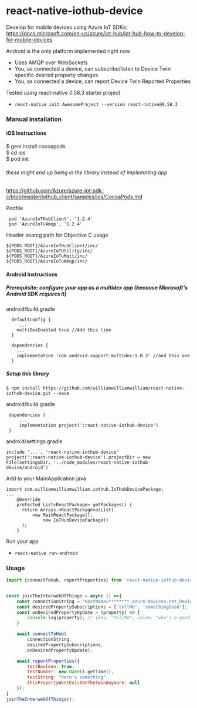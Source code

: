 
# react-native-iothub-device

Develop for mobile devices using Azure IoT SDKs:
https://docs.microsoft.com/en-us/azure/iot-hub/iot-hub-how-to-develop-for-mobile-devices

Android is the only platform implemented right now
 - Uses AMQP over WebSockets
 - You, as connected a device, can subscribe/listen to Device Twin specific desired property changes
 - You, as connected a device, can report Device Twin Reported Properties
 
 Tested using react-native 0.58.3 starter project
 - `react-native init AwesomeProject --version react-native@0.58.3`

### Manual installation

#### iOS Instructions
$ gem install cocoapods  
$ cd ios  
$ pod init

###### these might end up being in the library instead of implemnting app

https://github.com/Azure/azure-iot-sdk-c/blob/master/iothub_client/samples/ios/CocoaPods.md  

Podfile
```
 pod 'AzureIoTHubClient', '1.2.4'  
 pod 'AzureIoTuAmqp', '1.2.4'
```

Header searcg path for Objective C usage  
```
${PODS_ROOT}/AzureIoTHubClient/inc/
${PODS_ROOT}/AzureIoTUtility/inc/
${PODS_ROOT}/AzureIoTuMqtt/inc/
${PODS_ROOT}/AzureIoTuAmqp/inc/
```
 

#### Android Instructions

##### Prerequisite: configure your app as a multidex app (because Microsoft's Android SDK requires it)
android/build.gradle  
```
  defaultConfig {
     ...
    multiDexEnabled true //Add this line
  }
  
  dependencies {
    ...
    implementation 'com.android.support:multidex:1.0.3' //and this one
  }
```   


##### Setup this library

`$ npm install https://github.com/williamwilliamwilliam/react-native-iothub-device.git --save`

android/build.gradle  
```
 dependencies {
     ...
     implementation project(':react-native-iothub-device')
 }
 ```

android/settings.gradle 
```
include '...', 'react-native-iothub-device'
project(':react-native-iothub-device').projectDir = new File(settingsDir, '../node_modules/react-native-iothub-device/android')
 ``` 

Add to your MainApplication.java  
```
import com.williamwilliamwilliam.iothub.IoTHubDevicePackage;
...
    @Override
    protected List<ReactPackage> getPackages() {
      return Arrays.<ReactPackage>asList(
          new MainReactPackage(),
              new IoTHubDevicePackage()
      );
    }
```

Run your app  
 - `react-native run-android`

### Usage

```javascript
import {connectToHub, reportProperties} from 'react-native-iothub-device';


const joinTheInterwebOfThings = async () =>{
    const connectionString = 'HostName=********.azure-devices.net;DeviceId=***********;SharedAccessKey=****************';
    const desiredPropertySubscriptions = ['tellMe', 'somethingGood'];
    const onDesiredPropertyUpdate = (property) => {
        console.log(property); // {key: "tellMe", value: "who's a good device?"}
    }

    await connectToHub(
        connectionString,
        desiredPropertySubscriptions,
        onDesiredPropertyUpdate);

    await reportProperties({
        testBoolean: true,
        testNumber: new Date().getTime(),
        testString: "here's something",
        thisPropertyWontExistOnTheTwinAnymore: null
    });
}
joinTheInterwebOfThings();
```

